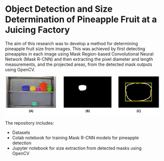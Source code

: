 # Object Detection and Size Determination of Pineapple Fruit at a Juicing Factory

The aim of this research was to develop a method for determining pineapple fruit size from images. This was achieved by first detecting pineapples in each image using Mask Region-based Convolutional Neural Network (Mask R-CNN) and then extracting the pixel diameter and length measurements, and the projected areas, from the detected mask outputs using OpenCV.

![Method_breakdown](sample_images/SizeDetProcess.png)

The repository includes:
* Datasets
* Colab notebook for training Mask R-CNN models for pineapple detection
* Jupyter notebook for size extraction from detected masks using OpenCV
